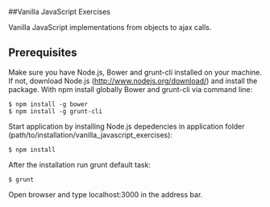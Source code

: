 ##Vanilla JavaScript Exercises

Vanilla JavaScript implementations from objects to ajax calls.

## Prerequisites
Make sure you have Node.js, Bower and grunt-cli installed on your machine. If not, download Node.js (http://www.nodejs.org/download/) and install the package. With npm install globally Bower and grunt-cli via command line:

```
$ npm install -g bower
$ npm install -g grunt-cli
```

Start application by installing Node.js depedencies in application folder (path/to/installation/vanilla_javascript_exercises):

```
$ npm install
```

After the installation run grunt default task:

```
$ grunt
```
Open browser and type localhost:3000 in the address bar.